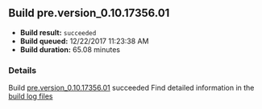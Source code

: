## Build pre.version_0.10.17356.01
- **Build result:** `succeeded`
- **Build queued:** 12/22/2017 11:23:38 AM
- **Build duration:** 65.08 minutes
### Details
Build [pre.version_0.10.17356.01](https://winappstudio.visualstudio.com/web/build.aspx?pcguid=a4ef43be-68ce-4195-a619-079b4d9834c2&builduri=vstfs%3a%2f%2f%2fBuild%2fBuild%2f24517) succeeded
Find detailed information in the [build log files](https://uwpctdiags.blob.core.windows.net/buildlogs/pre.version_0.10.17356.01_logs.zip)

